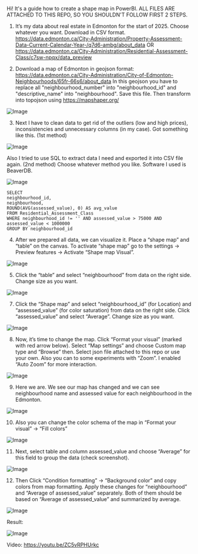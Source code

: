 Hi! It's a guide how to create a shape map in PowerBI. ALL FILES ARE ATTACHED TO THIS REPO, SO YOU SHOULDN'T FOLLOW FIRST 2 STEPS.

1. It’s my data about real estate in Edmonton for the start of 2025. Choose whatever you want. Download in CSV format.
https://data.edmonton.ca/City-Administration/Property-Assessment-Data-Current-Calendar-Year-/q7d6-ambg/about_data
OR
https://data.edmonton.ca/City-Administration/Residential-Assessment-Class/c7sw-npqx/data_preview

2. Download a map of Edmonton in geojson format:
https://data.edmonton.ca/City-Administration/City-of-Edmonton-Neighbourhoods/65fr-66s6/about_data
In this geojson you have to replace all "neighbourhood_number" into "neighbourhood_id" and "descriptive_name" into "neighbourhood". Save this file.
Then transform into topojson using https://mapshaper.org/

![Image](https://github.com/user-attachments/assets/b16d5438-da8a-4c12-83c2-87e06cbe64e7)

3. Next I have to clean data to get rid of the outliers (low and high prices), inconsistencies and unnecessary columns (in my case). Got something like this. (1st method)

![Image](https://github.com/user-attachments/assets/c146f250-80e6-4bd1-ac15-2ae14a39464f)

Also I tried to use SQL to extract data I need and exported it into CSV file again. (2nd method) Choose whatever method you like. Software I used is BeaverDB.

![Image](https://github.com/user-attachments/assets/e805f3fb-1652-44b7-82fc-e255eeb3d8a8)

```
SELECT
neighbourhood_id,
neighbourhood,
ROUND(AVG(assessed_value), 0) AS avg_value
FROM Residential_Assessment_Class
WHERE neighbourhood_id != '' AND assessed_value > 75000 AND assessed_value < 1000000
GROUP BY neighbourhood_id
```

4. After we prepared all data, we can visualize it. Place a “shape map” and “table” on the canvas. To activate “shape map” go to the settings → Preview features → Activate “Shape map Visual”.

![Image](https://github.com/user-attachments/assets/f97a834f-f658-4b2f-b850-d3f5e859e0c1)

5. Click the “table” and select “neighbourhood” from data on the right side. Change size as you want.

![Image](https://github.com/user-attachments/assets/2b245109-0cdf-47d9-9a74-bea1b159e130)

7. Click the “Shape map” and select “neighbourhood_id” (for Location) and “assessed_value” (for color saturation) from data on the right side. Click “assessed_value” and select  “Average”. Change size as you want.

![Image](https://github.com/user-attachments/assets/5433cc9d-6dad-4394-8da5-d8136c7b067c)

8. Now, it’s time to change the map. Click “Format your visual” (marked with red arrow below). Select “Map settings” and choose Custom map type and “Browse” then. Select json file attached to this repo or use your own. Also you can to some experiments with “Zoom”. I enabled “Auto Zoom” for more interaction.

![Image](https://github.com/user-attachments/assets/8b21eb23-94df-4f05-badb-80c03e7d376a)

9. Here we are. We see our map has changed and we can see neighbourhood name and assessed value for each neighbourhood in the Edmonton.

![Image](https://github.com/user-attachments/assets/68ded9d4-4109-4792-aa15-6755a39fbf7b)

10. Also you can change the color schema of the map in “Format your visual” → “Fill colors”

![Image](https://github.com/user-attachments/assets/0d8f5dc2-5f68-4a9d-843b-9a6553811787)

11. Next, select table and column assessed_value and choose “Average” for this field to group the data (check screenshot).

![Image](https://github.com/user-attachments/assets/38228e04-dac5-41d2-8774-85ccf2ce2d2d)

12. Then Click “Condition formatting”  → “Background color” and copy colors from map formatting. Apply these changes for “neighbourhood” and “Average of assessed_value” separately. Both of them should be based on “Average of assessed_value” and summarized by average.

![Image](https://github.com/user-attachments/assets/69c8f024-adf4-45ac-ae63-e7910dec6a12)

Result:

![Image](https://github.com/user-attachments/assets/b1156895-c881-49ba-9f4d-f431f07bd99f)

Video: https://youtu.be/ZC5vRPHUrkc
